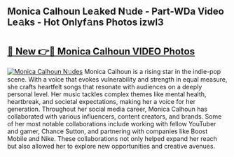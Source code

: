 ## Monica Calhoun Le𝚊ked N𝚞de - Part-WDa Video Le𝚊ks - Hot Onlyf𝚊ns Photos izwl3

# <h2><a href="http://ab3658.deff.icu/?id=Monica+Calhoun">🔗 New 👉🔴 Monica Calhoun VIDEO Photos</a></h2>

[![Monica Calhoun N𝚞des](https://i.imgur.com/rIISA9y.gif)](http://ab3658.deff.icu/?id=Monica+Calhoun)
Monica Calhoun is a rising star in the indie-pop scene. With a voice that evokes vulnerability and strength in equal measure, she crafts heartfelt songs that resonate with audiences on a deeply personal level. Her music tackles complex themes like mental health, heartbreak, and societal expectations, making her a voice for her generation. Throughout her social media career, Monica Calhoun has collaborated with various influencers, content creators, and brands. Some of her most notable collaborations include working with fellow YouTuber and gamer, Chance Sutton, and partnering with companies like Boost Mobile and Nike. These collaborations not only helped expand her reach but also allowed her to explore new opportunities and creative avenues.
